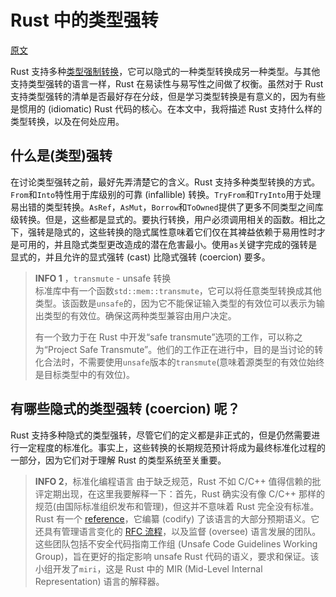 # Rust 中的类型强转

[原文](https://www.possiblerust.com/guide/what-can-coerce-and-where-in-rust)

Rust 支持多种[类型强制转换](https://doc.rust-lang.org/reference/type-coercions.html)，它可以隐式的一种类型转换成另一种类型。与其他支持类型强转的语言一样，Rust 在易读性与易写性之间做了权衡。虽然对于 Rust 支持类型强转的清单是否最好存在分歧，但是学习类型转换是有意义的，因为有些是惯用的 (idiomatic) Rust 代码的核心。在本文中，我将描述 Rust 支持什么样的类型转换，以及在何处应用。

## 什么是(类型)强转

在讨论类型强转之前，最好先弄清楚它的含义。Rust 支持多种类型转换的方式。`From`和`Into`特性用于库级别的可靠 (infallible) 转换。`TryFrom`和`TryInto`用于处理易出错的类型转换。`AsRef`，`AsMut`，`Borrow`和`ToOwned`提供了更多不同类型之间库级转换。但是，这些都是显式的。要执行转换，用户必须调用相关的函数。相比之下，强转是隐式的，这些转换的隐式属性意味着它们仅在其裨益依赖于易用性时才是可用的，并且隐式类型更改造成的潜在危害最小。使用`as`关键字完成的强转是显式的，并且允许的显式强转 (cast) 比隐式强转 (coercion) 要多。

> **INFO 1** ，`transmute` - unsafe 转换  
> 标准库中有一个函数`std::mem::transmute`，它可以将任意类型转换成其他类型。该函数是`unsafe`的，因为它不能保证输入类型的有效位可以表示为输出类型的有效位。确保这两种类型兼容由用户决定。  
>
> 有一个致力于在 Rust 中开发“safe transmute”选项的工作，可以称之为“Project Safe Transmute”。他们的工作正在进行中，目的是当讨论的转化合法时，不需要使用`unsafe`版本的`transmute`(意味着源类型的有效位始终是目标类型中的有效位)。

## 有哪些隐式的类型强转 (coercion) 呢？

Rust 支持多种隐式的类型强转，尽管它们的定义都是非正式的，但是仍然需要进行一定程度的标准化。事实上，这些转换的长期规范预计将成为最终标准化过程的一部分，因为它们对于理解 Rust 的类型系统至关重要。

> **INFO 2**，标准化编程语言
> 由于缺乏规范，Rust 不如 C/C++ 值得信赖的批评定期出现，在这里我要解释一下：首先，Rust 确实没有像 C/C++ 那样的规范(由国际标准组织发布和管理)，但这并不意味着 Rust 完全没有标准。
> Rust 有一个 [reference](https://doc.rust-lang.org/reference/introduction.html)，它编纂 (codify) 了该语言的大部分预期语义。它还具有管理语言变化的 [RFC 流程](https://github.com/rust-lang/rfcs)，以及监督 (oversee) 语言发展的团队。这些团队包括不安全代码指南工作组 (Unsafe Code Guidelines Working Group)，旨在更好的指定影响 unsafe Rust 代码的语义，要求和保证。该小组开发了`miri`，这是 Rust 中的 MIR (Mid-Level Internal Representation) 语言的解释器。
>